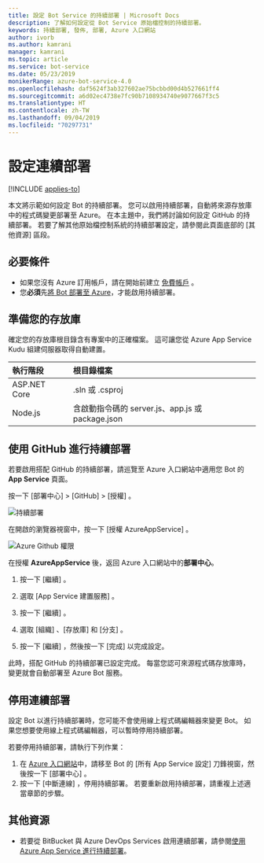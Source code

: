 ```yaml
---
title: 設定 Bot Service 的持續部署 | Microsoft Docs
description: 了解如何設定從 Bot Service 原始檔控制的持續部署。
keywords: 持續部署, 發佈, 部署, Azure 入口網站
author: ivorb
ms.author: kamrani
manager: kamrani
ms.topic: article
ms.service: bot-service
ms.date: 05/23/2019
monikerRange: azure-bot-service-4.0
ms.openlocfilehash: daf5624f3ab327602ae75bcbbd00d4b527661ff4
ms.sourcegitcommit: a6d02ec4738e7fc90b7108934740e9077667f3c5
ms.translationtype: HT
ms.contentlocale: zh-TW
ms.lasthandoff: 09/04/2019
ms.locfileid: "70297731"
---
```

# <a name="set-up-continuous-deployment"></a>設定連續部署

[!INCLUDE [applies-to](./includes/applies-to.md)]

本文將示範如何設定 Bot 的持續部署。 您可以啟用持續部署，自動將來源存放庫中的程式碼變更部署至 Azure。 在本主題中，我們將討論如何設定 GitHub 的持續部署。 若要了解其他原始檔控制系統的持續部署設定，請參閱此頁面底部的 [其他資源] 區段。

## <a name="prerequisites"></a>必要條件
- 如果您沒有 Azure 訂用帳戶，請在開始前建立 [免費帳戶](http://portal.azure.com) 。
- 您**必須**先[將 Bot 部署至 Azure](bot-builder-deploy-az-cli.md)，才能啟用持續部署。

## <a name="prepare-your-repository"></a>準備您的存放庫
確定您的存放庫根目錄含有專案中的正確檔案。 這可讓您從 Azure App Service Kudu 組建伺服器取得自動建置。 

|執行階段 | 根目錄檔案 |
|:-------|:---------------------|
| ASP.NET Core | .sln 或 .csproj |
| Node.js | 含啟動指令碼的 server.js、app.js 或 package.json |


## <a name="continuous-deployment-using-github"></a>使用 GitHub 進行持續部署
若要啟用搭配 GitHub 的持續部署，請巡覽至 Azure 入口網站中適用您 Bot 的 **App Service** 頁面。

按一下 [部署中心]   > [GitHub]   > [授權]  。

![持續部署](~/media/azure-bot-build/azure-deployment.png)

在開啟的瀏覽器視窗中，按一下 [授權 AzureAppService]  。 

![Azure Github 權限](~/media/azure-bot-build/azure-deployment-github.png)

在授權 **AzureAppService** 後，返回 Azure 入口網站中的**部署中心**。

1. 按一下 [繼續]  。 

1. 選取 [App Service 建置服務]  。

1. 按一下 [繼續]  。

1. 選取 [組織]  、[存放庫]  和 [分支]  。

1. 按一下 [繼續]  ，然後按一下 [完成]  以完成設定。

此時，搭配 GitHub 的持續部署已設定完成。 每當您認可來源程式碼存放庫時，變更就會自動部署至 Azure Bot 服務。

## <a name="disable-continuous-deployment"></a>停用連續部署

設定 Bot 以進行持續部署時，您可能不會使用線上程式碼編輯器來變更 Bot。 如果您想要使用線上程式碼編輯器，可以暫時停用持續部署。

若要停用持續部署，請執行下列作業：
1. 在 [Azure 入口網站](https://portal.azure.com)中，請移至 Bot 的 [所有 App Service 設定]  刀鋒視窗，然後按一下 [部署中心]  。 
1. 按一下 [中斷連線]  ，停用持續部署。 若要重新啟用持續部署，請重複上述適當章節的步驟。

## <a name="additional-resources"></a>其他資源
- 若要從 BitBucket 與 Azure DevOps Services 啟用連續部署，請參閱[使用 Azure App Service 進行持續部署](https://docs.microsoft.com/azure/app-service/deploy-continuous-deployment)。


